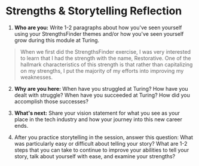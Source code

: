 # Strengths & Storytelling Reflection 

1. **Who are you:** Write 1-2 paragraphs about how you've seen yourself using your StrengthsFinder themes and/or how you've seen yourself grow during this module at Turing. 
>When we first did the StrengthsFinder exercise, I was very interested to learn that I had the strength with the name, Restorative. One of the hallmark characteristics of this strength is that rather than capitalizing on my strengths, I put the majority of my efforts into improving my weaknesses.


2. **Why are you here:** When have you struggled at Turing? How have you dealt with struggle? When have you succeeded at Turing? How did you accomplish those successes?

3. **What's next:** Share your vision statement for what you see as your place in the tech industry and how your journey into this new career ends.

4. After you practice storytelling in the session, answer this question: What was particularly easy or difficult about telling your story? What are 1-2 steps that you can take to continue to improve your abilities to tell your story, talk about yourself with ease, and examine your strengths?


